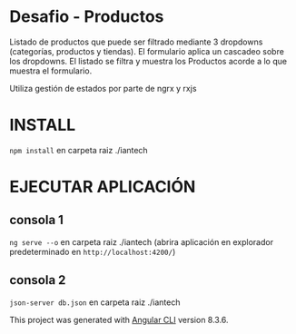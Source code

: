 # Desafio - Productos
Listado de productos que puede ser filtrado mediante 3 dropdowns (categorías, productos y tiendas).
El formulario aplica un cascadeo sobre los dropdowns.
El listado se filtra y muestra los Productos acorde a lo que muestra el formulario.

Utiliza gestión de estados por parte de ngrx y rxjs

# INSTALL

`npm install` en carpeta raiz ./iantech

# EJECUTAR APLICACIÓN

## consola 1
`ng serve --o` en carpeta raiz ./iantech (abrira aplicación en explorador predeterminado en `http://localhost:4200/`)
## consola 2
`json-server db.json` en carpeta raiz ./iantech






This project was generated with [Angular CLI](https://github.com/angular/angular-cli) version 8.3.6.



